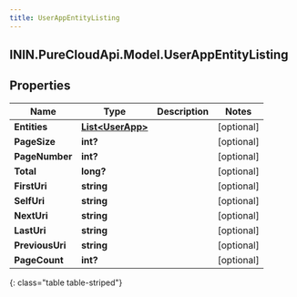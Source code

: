 ```yaml
---
title: UserAppEntityListing
---
```

## ININ.PureCloudApi.Model.UserAppEntityListing

## Properties

|Name | Type | Description | Notes|
|------------ | ------------- | ------------- | -------------|
| **Entities** | [**List&lt;UserApp&gt;**](UserApp.html) |  | [optional] |
| **PageSize** | **int?** |  | [optional] |
| **PageNumber** | **int?** |  | [optional] |
| **Total** | **long?** |  | [optional] |
| **FirstUri** | **string** |  | [optional] |
| **SelfUri** | **string** |  | [optional] |
| **NextUri** | **string** |  | [optional] |
| **LastUri** | **string** |  | [optional] |
| **PreviousUri** | **string** |  | [optional] |
| **PageCount** | **int?** |  | [optional] |
{: class="table table-striped"}


